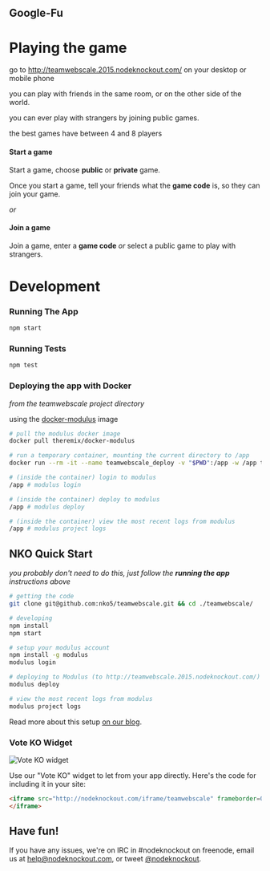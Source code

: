 ## Google-Fu

# Playing the game

go to http://teamwebscale.2015.nodeknockout.com/ on your desktop or mobile phone

you can play with friends in the same room, or on the other side of the world.

you can ever play with strangers by joining public games.

the best games have between 4 and 8 players

#### Start a game

Start a game, choose **public** or **private** game.

Once you start a game, tell your friends what the **game code** is, so they can join your game.

_or_

#### Join a game

Join a game, enter a **game code** _or_ select a public game to play with strangers.



# Development

### Running The App

~~~sh
npm start
~~~

### Running Tests

~~~sh
npm test
~~~

### Deploying the app with Docker

_from the teamwebscale project directory_

using the [docker-modulus](https://hub.docker.com/r/theremix/docker-modulus/) image

~~~sh
# pull the modulus docker image
docker pull theremix/docker-modulus

# run a temporary container, mounting the current directory to /app
docker run --rm -it --name teamwebscale_deploy -v "$PWD":/app -w /app theremix/docker-modulus

# (inside the container) login to modulus
/app # modulus login

# (inside the container) deploy to modulus
/app # modulus deploy

# (inside the container) view the most recent logs from modulus
/app # modulus project logs
~~~

## NKO Quick Start

_you probably don't need to do this, just follow the **running the app** instructions above_

~~~sh
# getting the code
git clone git@github.com:nko5/teamwebscale.git && cd ./teamwebscale/

# developing
npm install
npm start

# setup your modulus account
npm install -g modulus
modulus login

# deploying to Modulus (to http://teamwebscale.2015.nodeknockout.com/)
modulus deploy

# view the most recent logs from modulus
modulus project logs
~~~

Read more about this setup [on our blog][deploying-nko].

[deploying-nko]: http://www.nodeknockout.com/deploying

### Vote KO Widget

![Vote KO widget](http://f.cl.ly/items/1n3g0W0F0G3V0i0d0321/Screen%20Shot%202012-11-04%20at%2010.01.36%20AM.png)

Use our "Vote KO" widget to let from your app directly. Here's the code for
including it in your site:

~~~html
<iframe src="http://nodeknockout.com/iframe/teamwebscale" frameborder=0 scrolling=no allowtransparency=true width=115 height=25>
</iframe>
~~~

## Have fun!

If you have any issues, we're on IRC in #nodeknockout on freenode, email us at
<help@nodeknockout.com>, or tweet [@nodeknockout](https://twitter.com/nodeknockout).
